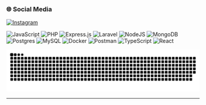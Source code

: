
### 🌐 Social Media
[![Instagram](https://img.shields.io/badge/Instagram-%23E4405F.svg?logo=Instagram&logoColor=white)](https://instagram.com/maarumar) 

![JavaScript](https://img.shields.io/badge/javascript-%23323330.svg?style=flat-square&logo=javascript&logoColor=%23F7DF1E) ![PHP](https://img.shields.io/badge/php-%23777BB4.svg?style=flat-square&logo=php&logoColor=white) ![Express.js](https://img.shields.io/badge/express.js-%23404d59.svg?style=flat-square&logo=express&logoColor=%2361DAFB) ![Laravel](https://img.shields.io/badge/laravel-%23FF2D20.svg?style=flat-square&logo=laravel&logoColor=white) ![NodeJS](https://img.shields.io/badge/node.js-6DA55F?style=flat-square&logo=node.js&logoColor=white) ![MongoDB](https://img.shields.io/badge/MongoDB-%234ea94b.svg?style=flat-square&logo=mongodb&logoColor=white) ![Postgres](https://img.shields.io/badge/postgres-%23316192.svg?style=flat-square&logo=postgresql&logoColor=white) ![MySQL](https://img.shields.io/badge/mysql-%2300000f.svg?style=flat-square&logo=mysql&logoColor=white) ![Docker](https://img.shields.io/badge/docker-%230db7ed.svg?style=flat-square&logo=docker&logoColor=white) ![Postman](https://img.shields.io/badge/Postman-FF6C37?style=flat-square&logo=postman&logoColor=white) ![TypeScript](https://img.shields.io/badge/typescript-%23007ACC.svg?style=flat-square&logo=typescript&logoColor=white) ![React](https://img.shields.io/badge/react-%2320232a.svg?style=flat-square&logo=react&logoColor=%2361DAFB)

![Snake animation](https://github.com/umarhadimukti/umarhadimukti/blob/output/github-contribution-grid-snake.svg)

<!-- ![](https://github-readme-stats.vercel.app/api/top-langs/?username=umarhadimukti&theme=great-gatsby&hide_border=true&include_all_commits=false&count_private=false&layout=compact) -->

---
<!-- [![](https://visitcount.itsvg.in/api?id=umarhadimukti&icon=6&color=12)](https://visitcount.itsvg.in) -->

<!-- Proudly created with GPRM ( https://gprm.itsvg.in ) -->
